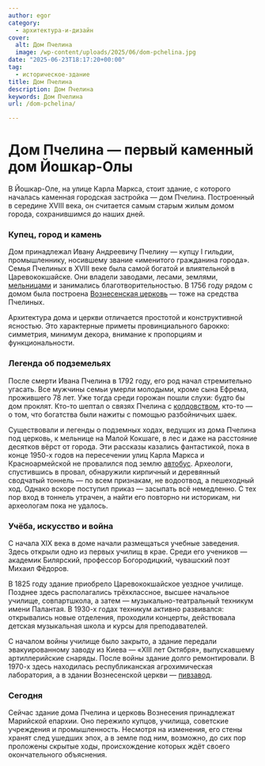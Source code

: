 ```yaml
---
author: egor
category:
  - архитектура-и-дизайн
cover:
  alt: Дом Пчелина
  image: /wp-content/uploads/2025/06/dom-pchelina.jpg
date: "2025-06-23T18:17:20+00:00"
tag:
  - историческое-здание
title: Дом Пчелина
description: Дом Пчелина
keywords: Дом Пчелина
url: /dom-pchelina/

---
```

# Дом Пчелина — первый каменный дом Йошкар-Олы

В Йошкар-Оле, на улице Карла Маркса, стоит здание, с которого началась каменная городская застройка — дом Пчелина. Построенный в середине XVIII века, он считается самым старым жилым домом города, сохранившимся до наших дней.

### Купец, город и камень

Дом принадлежал Ивану Андреевичу Пчелину — купцу I гильдии, промышленнику, носившему звание «именитого гражданина города». Семья Пчелиных в XVIII веке была самой богатой и влиятельной в Царевококшайске. Они владели заводами, лесами, землями, [мельницами](/vetryanaya-melnicza-xix-veka/) и занимались благотворительностью. В 1756 году рядом с домом была построена [Вознесенская церковь](/voznesenskij-sobor/) — тоже на средства Пчелиных.

Архитектура дома и церкви отличается простотой и конструктивной ясностью. Это характерные приметы провинциального барокко: симметрия, минимум декора, внимание к пропорциям и функциональности.

### Легенда об подземельях

После смерти Ивана Пчелина в 1792 году, его род начал стремительно угасать. Все мужчины семьи умерли молодыми, кроме сына Ефрема, прожившего 78 лет. Уже тогда среди горожан пошли слухи: будто бы дом проклят. Кто-то шептал о связях Пчелина с [колдовством](/marijskij-leshij/), кто-то — о том, что богатства были нажиты с помощью разбойничьих шаек.

Существовали и легенды о подземных ходах, ведущих из дома Пчелина под церковь, к мельнице на Малой Кокшаге, в лес и даже на расстояние десятков вёрст от города. Эти рассказы казались фантастикой, пока в конце 1950-х годов на пересечении улиц Карла Маркса и Красноармейской не провалился под землю [автобус](/veloriksha-v-joshkar-ole/). Археологи, спустившись в провал, обнаружили кирпичный и деревянный сводчатый тоннель — по всем признакам, не водоотвод, а пешеходный ход. Однако вскоре поступил приказ — засыпать всё немедленно. С тех пор вход в тоннель утрачен, а найти его повторно ни историкам, ни археологам пока не удалось.

### Учёба, искусство и война

С начала XIX века в доме начали размещаться учебные заведения. Здесь открыли одно из первых училищ в крае. Среди его учеников — академик Билярский, профессор Богородицкий, чувашский поэт Михаил Фёдоров.

В 1825 году здание приобрело Царевококшайское уездное училище. Позднее здесь располагались трёхклассное, высшее начальное училище, совпартшкола, а затем — музыкально-театральный техникум имени Палантая. В 1930-х годах техникум активно развивался: открывались новые отделения, проходили концерты, действовала детская музыкальная школа и курсы для преподавателей.

С началом войны училище было закрыто, а здание передали эвакуированному заводу из Киева — «XIII лет Октября», выпускавшему артиллерийские снаряды. После войны здание долго ремонтировали. В 1970-х здесь находилась республиканская агрохимическая лаборатория, а в здании Вознесенской церкви — [пивзавод](/muzej-samogona/).

### Сегодня

Сейчас здание дома Пчелина и церковь Вознесения принадлежат Марийской епархии. Оно пережило купцов, училища, советские учреждения и промышленность. Несмотря на изменения, его стены хранят след ушедших эпох, а в земле под ним, возможно, до сих пор проложены скрытые ходы, происхождение которых ждёт своего окончательного объяснения.
